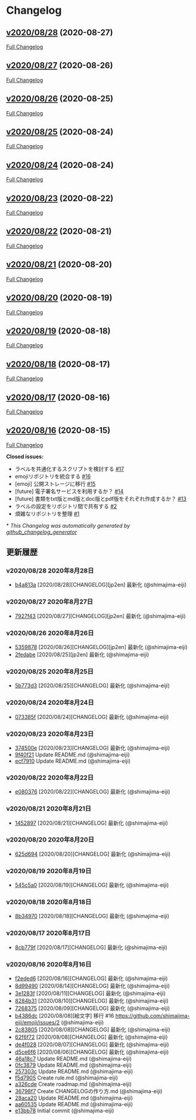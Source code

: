 # Changelog

## [v2020/08/28](https://github.com/shimajima-eiji/Github_scout/tree/v2020/08/28) (2020-08-27)

[Full Changelog](https://github.com/shimajima-eiji/Github_scout/compare/v2020/08/27...v2020/08/28)

## [v2020/08/27](https://github.com/shimajima-eiji/Github_scout/tree/v2020/08/27) (2020-08-26)

[Full Changelog](https://github.com/shimajima-eiji/Github_scout/compare/v2020/08/26...v2020/08/27)

## [v2020/08/26](https://github.com/shimajima-eiji/Github_scout/tree/v2020/08/26) (2020-08-25)

[Full Changelog](https://github.com/shimajima-eiji/Github_scout/compare/v2020/08/25...v2020/08/26)

## [v2020/08/25](https://github.com/shimajima-eiji/Github_scout/tree/v2020/08/25) (2020-08-24)

[Full Changelog](https://github.com/shimajima-eiji/Github_scout/compare/v2020/08/24...v2020/08/25)

## [v2020/08/24](https://github.com/shimajima-eiji/Github_scout/tree/v2020/08/24) (2020-08-24)

[Full Changelog](https://github.com/shimajima-eiji/Github_scout/compare/v2020/08/23...v2020/08/24)

## [v2020/08/23](https://github.com/shimajima-eiji/Github_scout/tree/v2020/08/23) (2020-08-22)

[Full Changelog](https://github.com/shimajima-eiji/Github_scout/compare/v2020/08/22...v2020/08/23)

## [v2020/08/22](https://github.com/shimajima-eiji/Github_scout/tree/v2020/08/22) (2020-08-21)

[Full Changelog](https://github.com/shimajima-eiji/Github_scout/compare/v2020/08/21...v2020/08/22)

## [v2020/08/21](https://github.com/shimajima-eiji/Github_scout/tree/v2020/08/21) (2020-08-20)

[Full Changelog](https://github.com/shimajima-eiji/Github_scout/compare/v2020/08/20...v2020/08/21)

## [v2020/08/20](https://github.com/shimajima-eiji/Github_scout/tree/v2020/08/20) (2020-08-19)

[Full Changelog](https://github.com/shimajima-eiji/Github_scout/compare/v2020/08/19...v2020/08/20)

## [v2020/08/19](https://github.com/shimajima-eiji/Github_scout/tree/v2020/08/19) (2020-08-18)

[Full Changelog](https://github.com/shimajima-eiji/Github_scout/compare/v2020/08/18...v2020/08/19)

## [v2020/08/18](https://github.com/shimajima-eiji/Github_scout/tree/v2020/08/18) (2020-08-17)

[Full Changelog](https://github.com/shimajima-eiji/Github_scout/compare/v2020/08/17...v2020/08/18)

## [v2020/08/17](https://github.com/shimajima-eiji/Github_scout/tree/v2020/08/17) (2020-08-16)

[Full Changelog](https://github.com/shimajima-eiji/Github_scout/compare/v2020/08/16...v2020/08/17)

## [v2020/08/16](https://github.com/shimajima-eiji/Github_scout/tree/v2020/08/16) (2020-08-15)

[Full Changelog](https://github.com/shimajima-eiji/Github_scout/compare/e13bb781baab8d84c4e6f6bd6b7b8f16ee9db8f0...v2020/08/16)

**Closed issues:**

- ラベルを共通化するスクリプトを検討する [\#17](https://github.com/shimajima-eiji/Github_scout/issues/17)
- emojiリポジトリを統合する [\#16](https://github.com/shimajima-eiji/Github_scout/issues/16)
- \[emoji\] 公開ストレージに移行 [\#15](https://github.com/shimajima-eiji/Github_scout/issues/15)
- \[future\] 電子署名サービスを利用するか？ [\#14](https://github.com/shimajima-eiji/Github_scout/issues/14)
- \[future\] 書類をtxt版とmd版とdoc版とpdf版をそれぞれ作成するか？ [\#13](https://github.com/shimajima-eiji/Github_scout/issues/13)
- ラベルの設定をリポジトリ間で共有する [\#2](https://github.com/shimajima-eiji/Github_scout/issues/2)
- 煩雑なリポジトリを整理 [\#1](https://github.com/shimajima-eiji/Github_scout/issues/1)



\* *This Changelog was automatically generated by [github_changelog_generator](https://github.com/github-changelog-generator/github-changelog-generator)*
## 更新履歴

### v2020/08/28 2020年8月28日
- [b4a813a](https://github.com/shimajima-eiji/Github_scout/commit/b4a813a60049320d32c382d4e8777cb47d8f8de9) [2020/08/28][CHANGELOG][jp2en] 最新化 (@shimajima-eiji)

### v2020/08/27 2020年8月27日
- [7927f43](https://github.com/shimajima-eiji/Github_scout/commit/7927f433d0b2a2704ea4d391e75d19a99c6dd750) [2020/08/27][CHANGELOG][jp2en] 最新化 (@shimajima-eiji)

### v2020/08/26 2020年8月26日
- [5359878](https://github.com/shimajima-eiji/Github_scout/commit/5359878c41243e297dbe6ed3e94dd57a00be6f42) [2020/08/26][CHANGELOG][jp2en] 最新化 (@shimajima-eiji)
- [2fedabe](https://github.com/shimajima-eiji/Github_scout/commit/2fedabe675e59a4bbf264e970a91a4bc9a3962f9) [2020/08/25][jp2en] 最新化 (@shimajima-eiji)

### v2020/08/25 2020年8月25日
- [5b773d3](https://github.com/shimajima-eiji/Github_scout/commit/5b773d37d2f7a821c90920694339e655bdb59d8c) [2020/08/25][CHANGELOG] 最新化 (@shimajima-eiji)

### v2020/08/24 2020年8月24日
- [073385f](https://github.com/shimajima-eiji/Github_scout/commit/073385f6144cbe2c4f40e2f7a361a4e823805e02) [2020/08/24][CHANGELOG] 最新化 (@shimajima-eiji)

### v2020/08/23 2020年8月23日
- [374500e](https://github.com/shimajima-eiji/Github_scout/commit/374500eaa29d71be0d5fce72f1ea3572fedd06be) [2020/08/23][CHANGELOG] 最新化 (@shimajima-eiji)
- [9f40f21](https://github.com/shimajima-eiji/Github_scout/commit/9f40f21b5dc0ab7964cd1b1f8ce7710b655830e0) Update README.md (@shimajima-eiji)
- [ecf7910](https://github.com/shimajima-eiji/Github_scout/commit/ecf7910262745616530ccea95bcd006443abe753) Update README.md (@shimajima-eiji)

### v2020/08/22 2020年8月22日
- [e080376](https://github.com/shimajima-eiji/Github_scout/commit/e0803766bb8f0597560269dce62379adf688faf9) [2020/08/22][CHANGELOG] 最新化 (@shimajima-eiji)

### v2020/08/21 2020年8月21日
- [1452897](https://github.com/shimajima-eiji/Github_scout/commit/1452897a851194d71307ff25904bbbb58baa39b9) [2020/08/21][CHANGELOG] 最新化 (@shimajima-eiji)

### v2020/08/20 2020年8月20日
- [625d694](https://github.com/shimajima-eiji/Github_scout/commit/625d6941167f662b3fd567bd44ba0103b50d6ea6) [2020/08/20][CHANGELOG] 最新化 (@shimajima-eiji)

### v2020/08/19 2020年8月19日
- [545c5a0](https://github.com/shimajima-eiji/Github_scout/commit/545c5a008774e1b4c72f99f23b455165154eea57) [2020/08/19][CHANGELOG] 最新化 (@shimajima-eiji)

### v2020/08/18 2020年8月18日
- [8b34970](https://github.com/shimajima-eiji/Github_scout/commit/8b34970391d09c4e40083356bfdab2337efdfcf8) [2020/08/18][CHANGELOG] 最新化 (@shimajima-eiji)

### v2020/08/17 2020年8月17日
- [8cb779f](https://github.com/shimajima-eiji/Github_scout/commit/8cb779fd6e39350d0765eb737c7dd3c12ed3b932) [2020/08/17][CHANGELOG] 最新化 (@shimajima-eiji)

### v2020/08/16 2020年8月16日
- [f2eded6](https://github.com/shimajima-eiji/Github_scout/commit/f2eded6bb5f7cd537e0fe3af966ec25b7c17d56d) [2020/08/16][CHANGELOG] 最新化 (@shimajima-eiji)
- [8d99490](https://github.com/shimajima-eiji/Github_scout/commit/8d9949074dbbd54e9db1d78b4cd48da3c8fa3901) [2020/08/14][CHANGELOG] 最新化 (@shimajima-eiji)
- [3e1283f](https://github.com/shimajima-eiji/Github_scout/commit/3e1283fe34db240803eef89c5c9ac00dd2c35e34) [2020/08/11][CHANGELOG] 最新化 (@shimajima-eiji)
- [8284b31](https://github.com/shimajima-eiji/Github_scout/commit/8284b314f4a82012049037d209ce7721adb7073b) [2020/08/10][CHANGELOG] 最新化 (@shimajima-eiji)
- [7268375](https://github.com/shimajima-eiji/Github_scout/commit/72683759dfb40461eaaec3c88a96b2e545bd993d) [2020/08/09][CHANGELOG] 最新化 (@shimajima-eiji)
- [b4386dc](https://github.com/shimajima-eiji/Github_scout/commit/b4386dcdf0237a4b77c782addcd35423416ec7e6) [2020/08/08][絵文字] 移行 #16 https://github.com/shimajima-eiji/emoji/issues/2 (@shimajima-eiji)
- [2c83805](https://github.com/shimajima-eiji/Github_scout/commit/2c83805f9b7df1dde8be241ee34e36b57b53cbe1) [2020/08/08][CHANGELOG] 最新化 (@shimajima-eiji)
- [62f6f72](https://github.com/shimajima-eiji/Github_scout/commit/62f6f725f7739f4cfa705b4db0c3186e60248a0e) [2020/08/08][CHANGELOG] 最新化 (@shimajima-eiji)
- [de4f028](https://github.com/shimajima-eiji/Github_scout/commit/de4f028fd3056921f8f1f200d4e9c5f933ad634b) [2020/08/07][CHANGELOG] 最新化 (@shimajima-eiji)
- [d5ce6f6](https://github.com/shimajima-eiji/Github_scout/commit/d5ce6f6d97a85044962721470ae8e6cbe6c2adb3) [2020/08/06][CHANGELOG] 最新化 (@shimajima-eiji)
- [46a18c7](https://github.com/shimajima-eiji/Github_scout/commit/46a18c73e220f92868c442f0ff9d15e2dd16b345) Update README.md (@shimajima-eiji)
- [0fc3879](https://github.com/shimajima-eiji/Github_scout/commit/0fc38791e1f4d1b640c28089d24e5a28742e34cb) Update README.md (@shimajima-eiji)
- [257303c](https://github.com/shimajima-eiji/Github_scout/commit/257303c467855d4baa20eebd5ec60e1cb86ed94e) Update README.md (@shimajima-eiji)
- [f5d7905](https://github.com/shimajima-eiji/Github_scout/commit/f5d7905286b3df9680f6e8f0ed48cf3357429b7a) Create rule.md (@shimajima-eiji)
- [a326cde](https://github.com/shimajima-eiji/Github_scout/commit/a326cdee616f0f2b5bf82f35d2e1c2a4b0120d32) Create roadmap.md (@shimajima-eiji)
- [36798f7](https://github.com/shimajima-eiji/Github_scout/commit/36798f743ca271772b7f587764ce06eb4ed9a73a) Create CHANGELOGの作り方.md (@shimajima-eiji)
- [28aca20](https://github.com/shimajima-eiji/Github_scout/commit/28aca20a70fc35c6a42524a1d4a4e0ca72af3bb5) Update README.md (@shimajima-eiji)
- [aa60535](https://github.com/shimajima-eiji/Github_scout/commit/aa60535f8eaaff3ce242b0c7c410f8b0d822fb72) Update README.md (@shimajima-eiji)
- [e13bb78](https://github.com/shimajima-eiji/Github_scout/commit/e13bb781baab8d84c4e6f6bd6b7b8f16ee9db8f0) Initial commit (@shimajima-eiji)